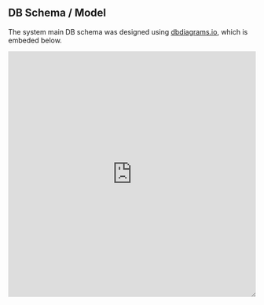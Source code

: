 
## DB Schema / Model

The system main DB schema was designed using [dbdiagrams.io](dbdiagrams.io), which is embeded below.

<div class="resizer ugly" style="min-height:500px; width:100%; display:flex; margin:0; padding:0; resize:vertical; overflow:hidden">
<iframe style="flex-grow:1; margin:0; padding:0; border:0" src='https://dbdiagram.io/embed/6506ded102bd1c4a5eb8c0b4'> </iframe>
</div>
